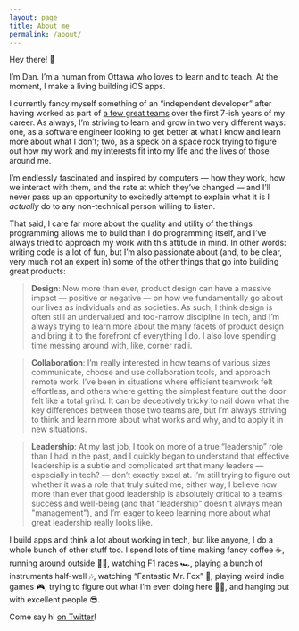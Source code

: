 ```yaml
---
layout: page
title: About me
permalink: /about/
---
```


Hey there! 👋

I’m Dan. I’m a human from Ottawa who loves to learn and to teach. At the moment, I make a living building iOS apps. 

I currently fancy myself something of an “independent developer” after having worked as part of [a few great teams](/work/) over the first 7-ish years of my career. As always, I’m striving to learn and grow in two very different ways: one, as a software engineer looking to get better at what I know and learn more about what I don’t; two, as a speck on a space rock trying to figure out how my work and my interests fit into my life and the lives of those around me. 

I’m endlessly fascinated and inspired by computers — how they work, how we interact with them, and the rate at which they’ve changed — and I’ll never pass up an opportunity to excitedly attempt to explain what it is I _actually_ do to any non-technical person willing to listen.

That said, I care far more about the quality and utility of the things programming allows me to build than I do programming itself, and I’ve always tried to approach my work with this attitude in mind. In other words: writing code is a lot of fun, but I’m also passionate about (and, to be clear, very much not an expert in) some of the other things that go into building great products:

> **Design**: Now more than ever, product design can have a massive impact — positive or negative — on how we fundamentally go about our lives as individuals and as societies. As such, I think design is often still an undervalued and too-narrow discipline in tech, and I’m always trying to learn more about the many facets of product design and bring it to the forefront of everything I do. I also love spending time messing around with, like, corner radii.

> **Collaboration**: I’m really interested in how teams of various sizes communicate, choose and use collaboration tools, and approach remote work. I’ve been in situations where efficient teamwork felt effortless, and others where getting the simplest feature out the door felt like a total grind. It can be deceptively tricky to nail down what the key differences between those two teams are, but I’m always striving to think and learn more about what works and why, and to apply it in new situations.

> **Leadership**: At my last job, I took on more of a true “leadership” role than I had in the past, and I quickly began to understand that effective leadership is a subtle and complicated art that many leaders — especially in tech? — don’t exactly excel at. I’m still trying to figure out whether it was a role that truly suited me; either way, I believe now more than ever that good leadership is absolutely critical to a team’s success and well-being (and that "leadership" doesn't always mean "management"), and I’m eager to keep learning more about what great leadership really looks like.

I build apps and think a lot about working in tech, but like anyone, I do a whole bunch of other stuff too. I spend lots of time making fancy coffee ☕️, running around outside 🏃‍♂️, watching F1 races 🏎, playing a bunch of instruments half-well 🎶, watching “Fantastic Mr. Fox” 🦊, playing weird indie games 🎮, trying to figure out what I’m even doing here 🤷‍♂️, and hanging out with excellent people 😎. 

Come say hi [on Twitter](https://twitter.com/danielmgauthier)!
